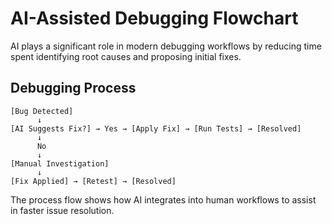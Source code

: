 # AI-Assisted Debugging Flowchart

<!-- Copilot Prompt: "Generate a visual debugging flowchart with AI suggestions and human intervention steps." -->

AI plays a significant role in modern debugging workflows by reducing time spent identifying root causes and proposing initial fixes.

## Debugging Process

```text
[Bug Detected]
      ↓
[AI Suggests Fix?] → Yes → [Apply Fix] → [Run Tests] → [Resolved]
      ↓
      No
      ↓
[Manual Investigation]
      ↓
[Fix Applied] → [Retest] → [Resolved]
```

The process flow shows how AI integrates into human workflows to assist in faster issue resolution.